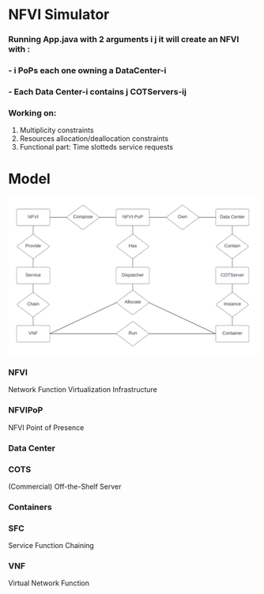 # NFVI Simulator
### Running App.java with 2 arguments i j it will create an NFVI with :
### - i PoPs each one owning a DataCenter-i 
### - Each Data Center-i contains j COTServers-ij

### Working on: 
1. Multiplicity constraints
2. Resources allocation/deallocation constraints
3. Functional part: Time slotteds service requests 

# Model
![Alt text](./res/NFVI%20Model.png)
### NFVI
Network Function Virtualization Infrastructure

### NFVIPoP
NFVI Point of Presence

### Data Center

### COTS
(Commercial) Off-the-Shelf Server

### Containers

### SFC
Service Function Chaining

### VNF
Virtual Network Function

